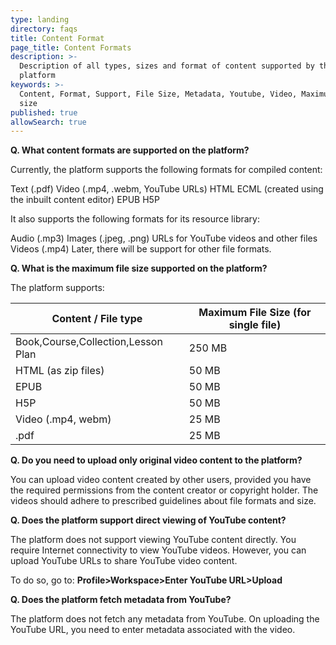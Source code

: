 ```yaml
---
type: landing
directory: faqs
title: Content Format
page_title: Content Formats
description: >-
  Description of all types, sizes and format of content supported by the
  platform
keywords: >-
  Content, Format, Support, File Size, Metadata, Youtube, Video, Maximum File
  size 
published: true
allowSearch: true
---
```


**Q. What content formats are supported on the platform?**

Currently, the platform supports the following formats for compiled content:

Text (.pdf)
Video (.mp4, .webm, YouTube URLs)
HTML
ECML (created using the inbuilt content editor)
EPUB
H5P

It also supports the following formats for its resource library:

Audio (.mp3)
Images (.jpeg, .png)
URLs for YouTube videos and other files
Videos (.mp4)
Later, there will be support for other file formats.

**Q. What is the maximum file size supported on the platform?**

The platform supports:

Content / File type |Maximum File Size (for single file)
--------------------|-----------------------------------
Book,Course,Collection,Lesson Plan | 250 MB
HTML (as zip files) |50 MB
EPUB | 50 MB
H5P |50 MB
Video (.mp4, webm) | 25 MB
.pdf | 25 MB

**Q. Do you need to upload only original video content to the platform?**

You can upload video content created by other users, provided you have the required permissions from the content creator or copyright holder. The videos should adhere to prescribed guidelines about file formats and size.

**Q. Does the platform support direct viewing of YouTube content?**

The platform does not support viewing YouTube content directly. You require Internet connectivity to view YouTube videos. 
However, you can upload YouTube URLs to share YouTube video content. 

To do so, go to: **Profile>Workspace>Enter YouTube URL>Upload**

**Q. Does the platform fetch metadata from YouTube?**

The platform does not fetch any metadata from YouTube. On uploading the YouTube URL, you need to enter metadata associated with the video.
